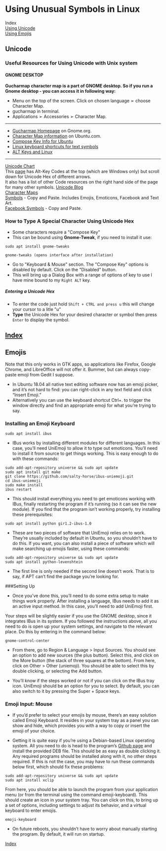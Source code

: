 Using Unusual Symbols in Linux
======

Index  
[Using Unicode](#Unicode)  
[Using Emojis](#Emojis)  

Unicode
------
### Useful Resources for Using Unicode with Unix system  
  
#### GNOME DESKTOP  
**Gucharmap character map is a part of GNOME desktop. So if you run a Gnome desktop - you can access it in following way:**
  * Menu on the top of the screen. Click on chosen language ➢ choose Character Map.
  * gucharmap in terminal.
  * Applications ➢ Accessories ➢ Character Map.  
---
* [Gucharmap Homepage](https://wiki.gnome.org/action/show/Apps/Gucharmap?action=show&redirect=Gucharmap) on Gnome.org.  
* [Character Map information](https://help.ubuntu.com/community/CharacterMap) on Ubuntu.com.  
* [Compose Key Info for Ubuntu](https://help.ubuntu.com/community/ComposeKey)  
* [Linux keyboard shortcuts for text symbols](https://fsymbols.com/keyboard/linux/)  
* [ALT Keys and Linux](https://www.linux.org/threads/alt-keys-and-linux.11517/)  
---
[Unicode Chart](https://unicode.org/charts/)  
This [page](https://www.alt-codes.net/arrow_alt_codes.php) has Alt-Key Codes at the top (which are Windows only) but scroll down for Unicode Hex of different arrows.  
It also has a list of other Code resources on the right hand side of the page for many other symbols. 
[Unicode Blog](https://www.alt-codes.net/blog/unicodes-10%22;)  
[Character Maps](https://fsymbols.com/character-maps/)    
[Symbols](https://fsymbols.com/) - Copy and Paste. Includes Emojis, Emoticons, Facebook and Text Art.  
[Facebook Symbols](https://fsymbols.com/) - Copy and Paste.   


  
### How to Type A Special Character Using Unicode Hex  
* Some characters require a "Compose Key"  
* This can be bound using **Gnome-Tweak**, if you need to install it use:
```
sudo apt install gnome-tweaks

gnome-tweaks (opens interface after installation)
```  
* Go to "Keyboard & Mouse" section. The "Compose Key" options is disabled by default. Click on the "Disabled" button.
* This will bring up a Dialog Box with a range of options of key to use I have mine bound to my `Right ALT` key.

##### Entering a Unicode Hex
* To enter the code just hold `Shift + CTRL and press u` this will change your cursor to a litle "u"
* **Type** the Unicode Hex for your desired character or symbol then press `Enter` to display the symbol.  
  
[Index](#Index)  
---  
  
Emojis
------
Note that this only works in GTK apps, so applications like Firefox, Google Chrome, and LibreOffice will not offer it. Bummer, but can always copy-paste emoji from Gedit I suppose.  
* In Ubuntu 18.04 all native text editing software now has an emoji picker, and it’s not hard to find: you can right-click in any text field and click “Insert Emoji.”  
* Alternatively you can use the keyboard shortcut Ctrl+. to trigger the window directly and find an appropriate emoji for what you’re trying to say.  
  
### Installing an Emoji Keyboard  
  
`sudo apt install ibus`

* IBus works by installing different modules for different languages. In this case, you’ll need UniEmoji to allow it to type out emoticons. You’ll need to install it from source to get things working. This is easy enough to do with these commands:  
  
```
sudo add-apt-repository universe && sudo apt update
sudo apt install git make
git clone https://github.com/salty-horse/ibus-uniemoji.git
cd ibus-uniemoji
sudo make install
ibus restart
```   
* This should install everything you need to get emoticons working with IBus, finally restarting the program if it’s running (so it can see the new module). If you find that the program isn’t working properly, try installing these prerequisites:  
  
`sudo apt install python gir1.2-ibus-1.0`  
  
* These are two pieces of software that UniEmoji relies on to work. They’re usually included by default in Ubuntu, so you shouldn’t have to do this. If you want, you can also install a piece of software which will make searching up emojis faster, using these commands:  
  
```
sudo add-apt-repository universe && sudo apt update
sudo apt install python-levenshtein
```  
  
* The first line is only needed if the second line doesn’t work. That is to say, if APT can’t find the package you’re looking for.  
  
###Setting Up  
* Once you’ve done this, you’ll need to do some extra setup to make things work properly. After installing a language, IBus needs to add it as an active input method. In this case, you’ll need to add UniEmoji first.

Your steps will be slightly easier if you use the GNOME desktop, since it integrates IBus in its system. If you followed the instructions above, all you need to do is open up your system settings, and navigate to the relevant place. Do this by entering in the command below:  
  
`gnome-control-center`  
  
* From there, go to Region & Language > Input Sources. You should see an option to add new sources (the plus button). Select this, and click on the More button (the stack of three squares at the bottom). From here, click on Other > Other (uniemoji). You should be able to select this by double clicking, or selecting the Add button.  
  
* You’ll know if the steps worked or not if you can click on the IBus tray icon. UniEmoji should be an option for you to select. By default, you can also switch to it by pressing the Super + Space keys.  
  
### Emoji Input: Mouse
* If you’d prefer to select your emojis by mouse, there’s an easy solution called Emoji Keyboard. It resides in your system tray as a panel you can show and hide, which provides you with a way to copy or insert the emoji of your choice.  

* Getting it is quite easy if you’re using a Debian-based Linux operating system. All you need to do is head to the program’s [Github page](https://github.com/OzymandiasTheGreat/emoji-keyboard/releases) and install the provided DEB file. This should be as easy as double clicking it. Any required programs should be installed along with it, no other steps required. If this is not the case, you may have to run these commands below first, which should fix these problems:  
  
```
sudo add-apt-repository universe && sudo apt update
sudo apt install xclip
```
  
From here, you should be able to launch the program from your application menu (or from the terminal using the command emoji-keyboard). This should create an icon in your system tray. You can click on this, to bring up a set of options, including settings to adjust its behavior, and a virtual keyboard to enter emojis.  
  
`emoji-keyboard`  
  
* On future reboots, you shouldn’t have to worry about manually starting the program. By default, it will run on startup.  
  
[Index](#Index)



